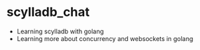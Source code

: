 # scylladb_chat

- Learning scylladb with golang
- Learning more about concurrency and websockets in golang
